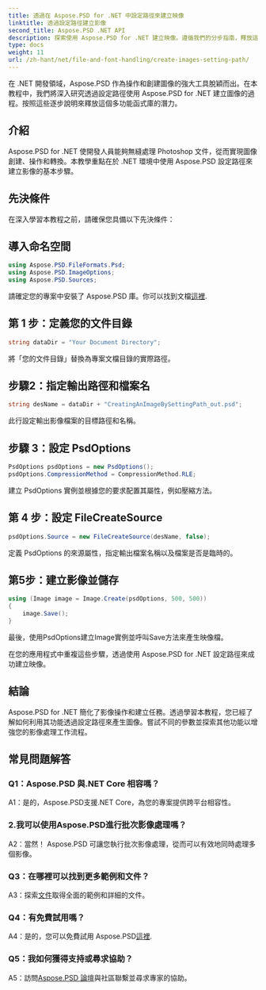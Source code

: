 ```yaml
---
title: 透過在 Aspose.PSD for .NET 中設定路徑來建立映像
linktitle: 透過設定路徑建立影像
second_title: Aspose.PSD .NET API
description: 探索使用 Aspose.PSD for .NET 建立映像。遵循我們的分步指南，釋放這個強大庫的潛力。
type: docs
weight: 11
url: /zh-hant/net/file-and-font-handling/create-images-setting-path/
---
```

在 .NET 開發領域，Aspose.PSD 作為操作和創建圖像的強大工具脫穎而出。在本教程中，我們將深入研究透過設定路徑使用 Aspose.PSD for .NET 建立圖像的過程。按照這些逐步說明來釋放這個多功能函式庫的潛力。

## 介紹

Aspose.PSD for .NET 使開發人員能夠無縫處理 Photoshop 文件，從而實現圖像創建、操作和轉換。本教學重點在於 .NET 環境中使用 Aspose.PSD 設定路徑來建立影像的基本步驟。

## 先決條件

在深入學習本教程之前，請確保您具備以下先決條件：

## 導入命名空間

```csharp
using Aspose.PSD.FileFormats.Psd;
using Aspose.PSD.ImageOptions;
using Aspose.PSD.Sources;
```

請確定您的專案中安裝了 Aspose.PSD 庫。你可以找到文檔[這裡](https://reference.aspose.com/psd/net/).

## 第 1 步：定義您的文件目錄

```csharp
string dataDir = "Your Document Directory";
```

將「您的文件目錄」替換為專案文檔目錄的實際路徑。

## 步驟2：指定輸出路徑和檔案名

```csharp
string desName = dataDir + "CreatingAnImageBySettingPath_out.psd";
```

此行設定輸出影像檔案的目標路徑和名稱。

## 步驟 3：設定 PsdOptions

```csharp
PsdOptions psdOptions = new PsdOptions();
psdOptions.CompressionMethod = CompressionMethod.RLE;
```

建立 PsdOptions 實例並根據您的要求配置其屬性，例如壓縮方法。

## 第 4 步：設定 FileCreateSource

```csharp
psdOptions.Source = new FileCreateSource(desName, false);
```

定義 PsdOptions 的來源屬性，指定輸出檔案名稱以及檔案是否是臨時的。

## 第5步：建立影像並儲存

```csharp
using (Image image = Image.Create(psdOptions, 500, 500))
{
    image.Save();
}
```

最後，使用PsdOptions建立Image實例並呼叫Save方法來產生映像檔。

在您的應用程式中重複這些步驟，透過使用 Aspose.PSD for .NET 設定路徑來成功建立映像。

## 結論

Aspose.PSD for .NET 簡化了影像操作和建立任務。透過學習本教程，您已經了解如何利用其功能透過設定路徑來產生圖像。嘗試不同的參數並探索其他功能以增強您的影像處理工作流程。

## 常見問題解答

### Q1：Aspose.PSD 與.NET Core 相容嗎？

A1：是的，Aspose.PSD支援.NET Core，為您的專案提供跨平台相容性。

### 2.我可以使用Aspose.PSD進行批次影像處理嗎？

A2：當然！ Aspose.PSD 可讓您執行批次影像處理，從而可以有效地同時處理多個影像。

### Q3：在哪裡可以找到更多範例和文件？

 A3：探索[文件](https://reference.aspose.com/psd/net/)取得全面的範例和詳細的文件。

### Q4：有免費試用嗎？

 A4：是的，您可以免費試用 Aspose.PSD[這裡](https://releases.aspose.com/).

### Q5：我如何獲得支持或尋求協助？

 A5：訪問[Aspose.PSD 論壇](https://forum.aspose.com/c/psd/34)與社區聯繫並尋求專家的協助。